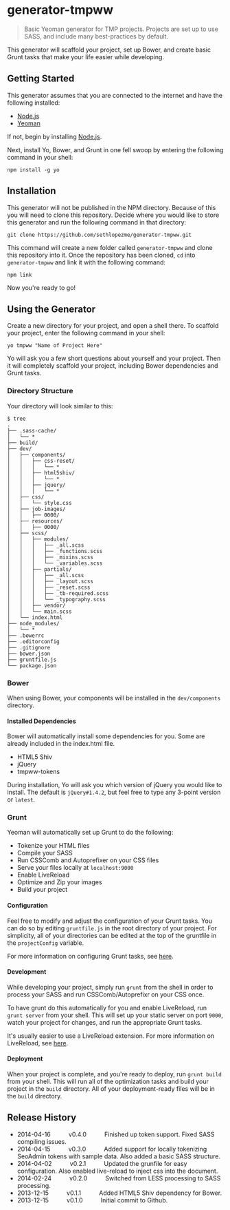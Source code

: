 generator-tmpww
===============

> Basic Yeoman generator for TMP projects. Projects are set up to use SASS, and include many best-practices by default.

This generator will scaffold your project, set up Bower, and create basic Grunt tasks that make your life easier while developing.

## Getting Started
This generator assumes that you are connected to the internet and have the following installed:

* [Node.js](http://nodejs.org/)
* [Yeoman](http://yeoman.io/)

If not, begin by installing [Node.js](http://nodejs.org/).

Next, install Yo, Bower, and Grunt in one fell swoop by entering the following command in your shell:

```shell
npm install -g yo
```

## Installation
This generator will not be published in the NPM directory. Because of this you will need to clone this repository. Decide where you would like to store this generator and run the following command in that directory:

```shell
git clone https://github.com/sethlopezme/generator-tmpww.git
```

This command will create a new folder called `generator-tmpww` and clone this repository into it. Once the repository has been cloned, `cd` into `generator-tmpww` and link it with the following command:

```shell
npm link
```

Now you're ready to go!

## Using the Generator
Create a new directory for your project, and open a shell there. To scaffold your project, enter the following command in your shell:

```shell
yo tmpww "Name of Project Here"
```

Yo will ask you a few short questions about yourself and your project. Then it will completely scaffold your project, including Bower dependencies and Grunt tasks.

### Directory Structure
Your directory will look similar to this:

```shell
$ tree
.
├── .sass-cache/
│   └── *
├── build/
├── dev/
│   ├── components/
│   │   ├── css-reset/
│   │   │   └── *
│   │   ├── html5shiv/
│   │   │   └── *
│   │   ├── jquery/
│   │   │   └── *
│   ├── css/
│   │   └── style.css
│   ├── job-images/
│   │   ├── 0000/
│   ├── resources/
│   │   ├── 0000/
│   ├── scss/
│   │   ├── modules/
│   │   │   ├── _all.scss
│   │   │   ├── _functions.scss
│   │   │   ├── _mixins.scss
│   │   │   └── _variables.scss
│   │   ├── partials/
│   │   │   ├── _all.scss
│   │   │   ├── _layout.scss
│   │   │   ├── _reset.scss
│   │   │   ├── _tb-required.scss
│   │   │   └── _typography.scss
│   │   ├── vendor/
│   │   └── main.scss
│   └── index.html
├── node_modules/
│   └── *
├── .bowerrc
├── .editorconfig
├── .gitignore
├── bower.json
├── gruntfile.js
└── package.json
```

### Bower
When using Bower, your components will be installed in the `dev/components` directory.

#### Installed Dependencies
Bower will automatically install some dependencies for you. Some are already included in the index.html file.

* HTML5 Shiv
* jQuery
* tmpww-tokens

During installation, Yo will ask you which version of jQuery you would like to install. The default is `jQuery#1.4.2`, but feel free to type any 3-point version or `latest`.

### Grunt
Yeoman will automatically set up Grunt to do the following:

* Tokenize your HTML files
* Compile your SASS
* Run CSSComb and Autoprefixer on your CSS files
* Serve your files locally at `localhost:9000`
* Enable LiveReload
* Optimize and Zip your images
* Build your project

#### Configuration
Feel free to modify and adjust the configuration of your Grunt tasks. You can do so by editing `gruntfile.js` in the root directory of your project. For simplicity, all of your directories can be edited at the top of the gruntfile in the `projectConfig` variable.

For more information on configuring Grunt tasks, see [here](http://gruntjs.com/configuring-tasks).

#### Development
While developing your project, simply run `grunt` from the shell in order to process your SASS and run CSSComb/Autoprefixr on your CSS once.

To have grunt do this automatically for you and enable LiveReload, run `grunt server` from your shell. This will set up your static server on port `9000`, watch your project for changes, and run the appropriate Grunt tasks.

It's usually easier to use a LiveReload extension. For more information on LiveReload, see [here](http://livereload.com/).

#### Deployment

When your project is complete, and you're ready to deploy, run `grunt build` from your shell. This will run all of the optimization tasks and build your project in the `build` directory. All of your deployment-ready files will be in the `build` directory.

## Release History

* 2014-04-16   v0.4.0   Finished up token support. Fixed SASS compiling issues.
* 2014-04-15   v0.3.0   Added support for locally tokenizing SeoAdmin tokens with sample data. Also added a basic SASS structure.
* 2014-04-02   v0.2.1   Updated the grunfile for easy configuration. Also enabled live-reload to inject css into the document.
* 2014-02-24   v0.2.0   Switched from LESS processing to SASS processing.
* 2013-12-15   v0.1.1   Added HTML5 Shiv dependency for Bower.
* 2013-12-15   v0.1.0   Initial commit to Github.
